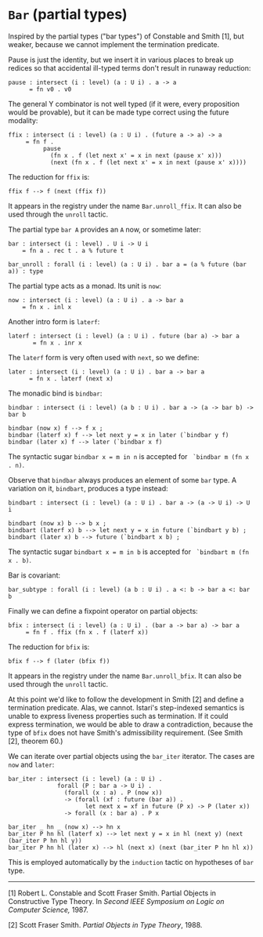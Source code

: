 # `Bar` (partial types)

Inspired by the partial types ("bar types") of Constable and Smith [1],
but weaker, because we cannot implement the termination predicate.

Pause is just the identity, but we insert it in various places to
break up redices so that accidental ill-typed terms don't result in
runaway reduction:

    pause : intersect (i : level) (a : U i) . a -> a
          = fn v0 . v0

The general Y combinator is not well typed (if it were, every
proposition would be provable), but it can be made type correct using
the future modality:

    ffix : intersect (i : level) (a : U i) . (future a -> a) -> a
         = fn f .
              pause
                (fn x . f (let next x' = x in next (pause x' x)))
                (next (fn x . f (let next x' = x in next (pause x' x))))

The reduction for `ffix` is:

    ffix f --> f (next (ffix f))

It appears in the registry under the name `Bar.unroll_ffix`.  It can
also be used through the `unroll` tactic.


The partial type `bar A` provides an `A` now, or sometime later:

    bar : intersect (i : level) . U i -> U i
        = fn a . rec t . a % future t

    bar_unroll : forall (i : level) (a : U i) . bar a = (a % future (bar a)) : type

The partial type acts as a monad.  Its unit is `now`:

    now : intersect (i : level) (a : U i) . a -> bar a
        = fn x . inl x

Another intro form is `laterf`:

    laterf : intersect (i : level) (a : U i) . future (bar a) -> bar a
           = fn x . inr x

The `laterf` form is very often used with `next`, so we define:

    later : intersect (i : level) (a : U i) . bar a -> bar a
          = fn x . laterf (next x)

The monadic bind is `bindbar`:

    bindbar : intersect (i : level) (a b : U i) . bar a -> (a -> bar b) -> bar b

    bindbar (now x) f --> f x ;
    bindbar (laterf x) f --> let next y = x in later (`bindbar y f)
    bindbar (later x) f --> later (`bindbar x f)

The syntactic sugar `bindbar x = m in n` is accepted for 
`` `bindbar m (fn x . n)``.


Observe that `bindbar` always produces an element of some `bar` type.  A
variation on it, `bindbart`, produces a type instead:

    bindbart : intersect (i : level) (a : U i) . bar a -> (a -> U i) -> U i

    bindbart (now x) b --> b x ;
    bindbart (laterf x) b --> let next y = x in future (`bindbart y b) ;
    bindbart (later x) b --> future (`bindbart x b) ;

The syntactic sugar `bindbart x = m in b` is accepted for 
`` `bindbart m (fn x . b)``.


Bar is covariant:

    bar_subtype : forall (i : level) (a b : U i) . a <: b -> bar a <: bar b


Finally we can define a fixpoint operator on partial objects:

    bfix : intersect (i : level) (a : U i) . (bar a -> bar a) -> bar a
         = fn f . ffix (fn x . f (laterf x))

The reduction for `bfix` is:

    bfix f --> f (later (bfix f))

It appears in the registry under the name `Bar.unroll_bfix`.  It can
also be used through the `unroll` tactic.


At this point we'd like to follow the development in Smith [2] and
define a termination predicate.  Alas, we cannot.  Istari's
step-indexed semantics is unable to express liveness properties such
as termination.  If it could express termination, we would be able to
draw a contradiction, because the type of `bfix` does not have Smith's
admissibility requirement.  (See Smith [2], theorem 60.)


We can iterate over partial objects using the `bar_iter` iterator.
The cases are `now` and `later`:

    bar_iter : intersect (i : level) (a : U i) .
                  forall (P : bar a -> U i) .
                    (forall (x : a) . P (now x))
                    -> (forall (xf : future (bar a)) .
                          let next x = xf in future (P x) -> P (later x))
                    -> forall (x : bar a) . P x

    bar_iter _ hn _ (now x) --> hn x
    bar_iter P hn hl (laterf x) --> let next y = x in hl (next y) (next (bar_iter P hn hl y))
    bar_iter P hn hl (later x) --> hl (next x) (next (bar_iter P hn hl x))

This is employed automatically by the `induction` tactic on hypotheses
of `bar` type.

---

[1] Robert L. Constable and Scott Fraser Smith.  Partial Objects in
Constructive Type Theory.  In *Second IEEE Symposium on Logic on
Computer Science,* 1987.

[2] Scott Fraser Smith.  *Partial Objects in Type Theory*, 1988.
